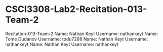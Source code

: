 # CSCI3308-Lab2-Recitation-013-Team-2

Recitation-013-Team-2
Name: Nathan Keyt Username: nathankeyt
Name: Tome Dudanov   Username: todu7268 
Name: Nathan Keyt Username: nathankeyt
Name: Nathan Keyt Username: nathankeyt
